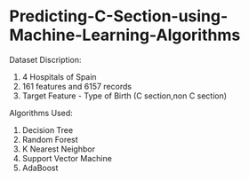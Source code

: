 # Predicting-C-Section-using-Machine-Learning-Algorithms

Dataset Discription:

1. 4 Hospitals of Spain
2. 161 features and 6157 records
3. Target Feature - Type of Birth (C section,non C section)

Algorithms Used:
1. Decision Tree
2. Random Forest
3. K Nearest Neighbor
4. Support Vector Machine 
5. AdaBoost
